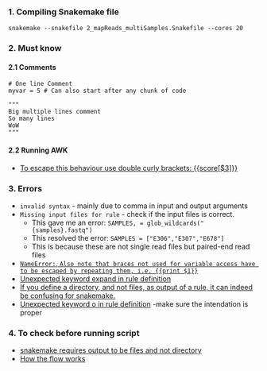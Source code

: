 ### 1. Compiling Snakemake file

```
snakemake --snakefile 2_mapReads_multiSamples.Snakefile --cores 20
```

### 2. Must know

#### 2.1 Comments
```
# One line Comment
myvar = 5 # Can also start after any chunk of code
```

```
"""
Big multiple lines comment
So many lines
WoW
"""
```

#### 2.2 Running AWK
- [To escape this behaviour use double curly brackets: {{score[$3]}}](https://stackoverflow.com/questions/64364682/nameerror-when-ues-awk-in-snakemake)

### 3. Errors 

- `invalid syntax` - mainly due to comma in input and output arguments
- `Missing input files for rule` - check if the input files is correct. 
  - This gave me an error: `SAMPLES, = glob_wildcards("{samples}.fastq")`
  - This resolved the error: `SAMPLES = ["E306","E307","E678"]`
  - This is because these are not single read files but paired-end read files
- [`NameError:`, `Also note that braces not used for variable access have to be escaped by repeating them, i.e. {{print $1}}` ](https://stackoverflow.com/questions/64364682/nameerror-when-ues-awk-in-snakemake)
- [Unexpected keyword expand in rule definition ](https://stackoverflow.com/questions/50455772/snakemake-with-multiples-rule-all)
- [If you define a directory, and not files, as output of a rule, it can indeed be confusing for snakemake.](https://stackoverflow.com/questions/69824618/snakemake-make-rule-wait-for-full-excecution-of-previous-rule)
- [Unexpected keyword o in rule definition](https://groups.google.com/g/snakemake/c/9iZoH4bifOg) -make sure the intendation is proper


### 4. To check before running script
- [snakemake requires output to be files and not directory](https://stackoverflow.com/questions/51044361/syntax-error-in-snakemake-snakefile)
- [How the flow works](https://www.biostars.org/p/406916/)



